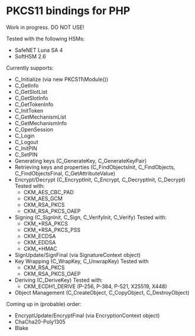 # PKCS11 bindings for PHP

Work in progress. DO NOT USE!

Tested with the following HSMs:
* SafeNET Luna SA 4
* SoftHSM 2.6

Currently supports:

* C_Initialize (via new PKCS11\Module())
* C_GetInfo
* C_GetSlotList
* C_GetSlotInfo
* C_GetTokenInfo
* C_InitToken
* C_GetMechanismList
* C_GetMechanismInfo
* C_OpenSession
* C_Login
* C_Logout
* C_InitPIN
* C_SetPIN
* Generating keys (C_GenerateKey, C_GenerateKeyPair)
* Retrieving keys and properties (C_FindObjectsInit, C_FindObjects, C_FindObjectsFinal, C_GetAttributeValue)
* Encrypt/Decrypt (C_EncryptInit, C_Encrypt, C_DecryptInit, C_Decrypt) Tested with:
  * CKM_AES_CBC_PAD
  * CKM_AES_GCM
  * CKM_RSA_PKCS
  * CKM_RSA_PKCS_OAEP
* Signing (C_SignInit, C_Sign, C_VerifyInit, C_Verify) Tested with:
  * CKM_*RSA_PKCS
  * CKM_*RSA_PKCS_PSS
  * CKM_ECDSA
  * CKM_EDDSA
  * CKM_*HMAC
* SignUpdate/SignFinal (via SignatureContext object)
* Key Wrapping (C_WrapKey, C_UnwrapKey) Tested with 
  * CKM_RSA_PKCS
  * CKM_RSA_PKCS_OAEP
* Deriving (C_DeriveKey) Tested with:
  * CKM_ECDH1_DERIVE (P-256, P-384, P-521, X25519, X448)
* Object Management (C_CreateObject, C_CopyObject, C_DestroyObject)

Coming up in (probable) order:
* EncryptUpdate/EncryptFinal (via EncryptionContext object)
* ChaCha20-Poly1305
* Blake

